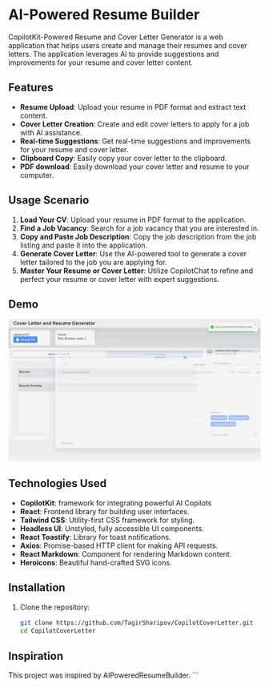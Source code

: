 # AI-Powered Resume Builder

CopilotKit-Powered Resume and Cover Letter Generator is a web application that helps users create and manage their resumes and cover letters. The application leverages AI to provide suggestions and improvements for your resume and cover letter content.

## Features

- **Resume Upload**: Upload your resume in PDF format and extract text content.
- **Cover Letter Creation**: Create and edit cover letters to apply for a job with AI assistance.
- **Real-time Suggestions**: Get real-time suggestions and improvements for your resume and cover letter.
- **Clipboard Copy**: Easily copy your cover letter to the clipboard.
- **PDF download**: Easily download your cover letter and resume to your computer.

## Usage Scenario

1. **Load Your CV**: Upload your resume in PDF format to the application.
2. **Find a Job Vacancy**: Search for a job vacancy that you are interested in.
3. **Copy and Paste Job Description**: Copy the job description from the job listing and paste it into the application.
4. **Generate Cover Letter**: Use the AI-powered tool to generate a cover letter tailored to the job you are applying for.
5. **Master Your Resume or Cover Letter**: Utilize CopilotChat to refine and perfect your resume or cover letter with expert suggestions.

## Demo

![Demo](public/usage.gif)

## Technologies Used

- **CopilotKit**: framework for integrating powerful AI Copilots
- **React**: Frontend library for building user interfaces.
- **Tailwind CSS**: Utility-first CSS framework for styling.
- **Headless UI**: Unstyled, fully accessible UI components.
- **React Toastify**: Library for toast notifications.
- **Axios**: Promise-based HTTP client for making API requests.
- **React Markdown**: Component for rendering Markdown content.
- **Heroicons**: Beautiful hand-crafted SVG icons.

## Installation

1. Clone the repository:

   ```sh
   git clone https://github.com/TagirSharipov/CopilotCoverLetter.git
   cd CopilotCoverLetter
   ```

## Inspiration

This project was inspired by AIPoweredResumeBuilder. ```
